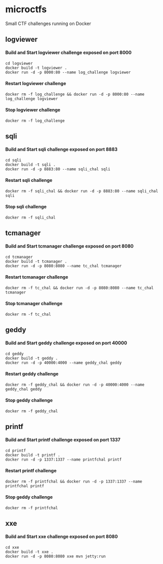 # microctfs
Small CTF challenges running on Docker

## logviewer

#### Build and Start logviewer challenge exposed on port 8000

```
cd logviewer
docker build -t logviewer . 
docker run -d -p 8000:80 --name log_challenge logviewer
```

#### Restart logviewer challenge

```
docker rm -f log_challenge && docker run -d -p 8000:80 --name log_challenge logviewer
```

#### Stop logviewer challenge

```
docker rm -f log_challenge
```

## sqli

#### Build and Start sqli challenge exposed on port 8883

```
cd sqli
docker build -t sqli . 
docker run -d -p 8883:80 --name sqli_chal sqli
```

#### Restart sqli challenge

```
docker rm -f sqli_chal && docker run -d -p 8883:80 --name sqli_chal sqli
```

#### Stop sqli challenge

```
docker rm -f sqli_chal
```


## tcmanager

#### Build and Start tcmanager challenge exposed on port 8080

```
cd tcmanager
docker build -t tcmanager . 
docker run -d -p 8080:8080 --name tc_chal tcmanager
```

#### Restart tcmanager challenge

```
docker rm -f tc_chal && docker run -d -p 8080:8080 --name tc_chal tcmanager
```

#### Stop tcmanager challenge

```
docker rm -f tc_chal
```


## geddy

#### Build and Start geddy challenge exposed on port 40000

```
cd geddy
docker build -t geddy . 
docker run -d -p 40000:4000 --name geddy_chal geddy
```

#### Restart geddy challenge

```
docker rm -f geddy_chal && docker run -d -p 40000:4000 --name geddy_chal geddy
```

#### Stop geddy challenge

```
docker rm -f geddy_chal
```

## printf

#### Build and Start printf challenge exposed on port 1337

```
cd printf
docker build -t printf .
docker run -d -p 1337:1337 --name printfchal printf
```

#### Restart printf challenge

```
docker rm -f printfchal && docker run -d -p 1337:1337 --name printfchal printf
```

#### Stop geddy challenge

```
docker rm -f printfchal
```


## xxe

#### Build and Start xxe challenge exposed on port 8080

```
cd xxe
docker build -t xxe .
docker run -d -p 8080:8080 xxe mvn jetty:run
```

